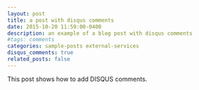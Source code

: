 ```yaml
---
layout: post
title: a post with disqus comments
date: 2015-10-20 11:59:00-0400
description: an example of a blog post with disqus comments
#tags: comments
categories: sample-posts external-services
disqus_comments: true
related_posts: false
---
```

This post shows how to add DISQUS comments.
